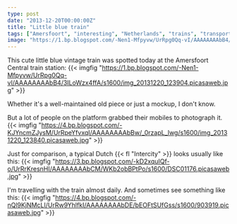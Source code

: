 ```yaml
---
type: post
date: "2013-12-20T00:00:00Z"
title: "Little blue train"
tags: ["Amersfoort", "interesting", "Netherlands", "trains", "transport"]
image: "https://1.bp.blogspot.com/-Nen1-Mfpyvw/UrRpg0Qq-vI/AAAAAAAAbB4/3ILoWzx4ffA/s1600/img_20131220_123904.picasaweb.jpg"
---
```


This cute little blue vintage train was spotted today at the Amersfoort Central train station:
{{< imgfig "https://1.bp.blogspot.com/-Nen1-Mfpyvw/UrRpg0Qq-vI/AAAAAAAAbB4/3ILoWzx4ffA/s1600/img_20131220_123904.picasaweb.jpg" >}}

Whether it's a well-maintained old piece or just a mockup, I don't know.

<!--more-->

But a lot of people on the platform grabbed their mobiles to photograph it.
{{< imgfig "https://4.bp.blogspot.com/-KJYncmZJysM/UrRpeYfvxqI/AAAAAAAAbBw/_0rzapL_lwg/s1600/img_20131220_123840.picasaweb.jpg" >}}

Just for comparison, a typical Dutch {{< fl "Intercity" >}} looks usually like this:
{{< imgfig "https://3.bp.blogspot.com/-kD2xquIQf-o/UrRrKresnHI/AAAAAAAAbCM/WKb2obBPtPo/s1600/DSC01176.picasaweb.jpg" >}}

I'm travelling with the train almost daily. And sometimes see something like this:
{{< imgfig "https://4.bp.blogspot.com/-nQl9KjNMcLI/UrRw9YhlfkI/AAAAAAAAbDE/bEOFtSUfGss/s1600/903919.picasaweb.jpg" >}}
